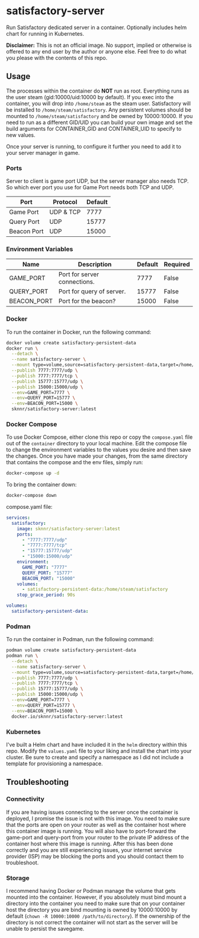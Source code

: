# satisfactory-server

Run Satisfactory dedicated server in a container. Optionally includes helm chart for running in Kubernetes.

**Disclaimer:** This is not an official image. No support, implied or otherwise is offered to any end user by the author or anyone else. Feel free to do what you please with the contents of this repo.
## Usage

The processes within the container do **NOT** run as root. Everything runs as the user steam (gid:10000/uid:10000 by default). If you exec into the container, you will drop into `/home/steam` as the steam user. Satisfactory will be installed to `/home/steam/satisfactory`. Any persistent volumes should be mounted to `/home/steam/satisfactory` and be owned by 10000:10000. If you need to run as a different GID/UID you can build your own image and set the build arguments for CONTAINER_GID and CONTAINER_UID to specify to new values.

Once your server is running, to configure it further you need to add it to your server manager in game.

### Ports
Server to client is game port UDP, but the server manager also needs TCP. So which ever port you use for Game Port needs both TCP and UDP.

| Port | Protocol | Default |
| ---- | -------- | ------- |
| Game Port | UDP & TCP | 7777 |
| Query Port | UDP | 15777 |
| Beacon Port | UDP | 15000 |


### Environment Variables

| Name | Description | Default | Required |
| ---- | ----------- | ------- | -------- |
| GAME_PORT | Port for server connections. | 7777 | False |
| QUERY_PORT | Port for query of server. | 15777 | False |
| BEACON_PORT | Port for the beacon? | 15000 | False |

### Docker

To run the container in Docker, run the following command:

```bash
docker volume create satisfactory-persistent-data
docker run \
  --detach \
  --name satisfactory-server \
  --mount type=volume,source=satisfactory-persistent-data,target=/home/steam/satisfactory \
  --publish 7777:7777/udp \
  --publish 7777:7777/tcp \
  --publish 15777:15777/udp \
  --publish 15000:15000/udp \
  --env=GAME_PORT=7777 \
  --env=QUERY_PORT=15777 \
  --env=BEACON_PORT=15000 \
  sknnr/satisfactory-server:latest
```

### Docker Compose

To use Docker Compose, either clone this repo or copy the `compose.yaml` file out of the `container` directory to your local machine. Edit the compose file to change the environment variables to the values you desire and then save the changes. Once you have made your changes, from the same directory that contains the compose and the env files, simply run:

```bash
docker-compose up -d
```

To bring the container down:

```bash
docker-compose down
```

compose.yaml file:
```yaml
services:
  satisfactory:
    image: sknnr/satisfactory-server:latest
    ports:
      - "7777:7777/udp"
      - "7777:7777/tcp"
      - "15777:15777/udp"
      - "15000:15000/udp"
    environment:
      GAME_PORT: "7777"
      QUERY_PORT: "15777"
      BEACON_PORT: "15000"
    volumes:
      - satisfactory-persistent-data:/home/steam/satisfactory
    stop_grace_period: 90s

volumes:
  satisfactory-persistent-data:
```

### Podman

To run the container in Podman, run the following command:

```bash
podman volume create satisfactory-persistent-data
podman run \
  --detach \
  --name satisfactory-server \
  --mount type=volume,source=satisfactory-persistent-data,target=/home/steam/satisfactory \
  --publish 7777:7777/udp \
  --publish 7777:7777/tcp \
  --publish 15777:15777/udp \
  --publish 15000:15000/udp \
  --env=GAME_PORT=7777 \
  --env=QUERY_PORT=15777 \
  --env=BEACON_PORT=15000 \
  docker.io/sknnr/satisfactory-server:latest
```

### Kubernetes

I've built a Helm chart and have included it in the `helm` directory within this repo. Modify the `values.yaml` file to your liking and install the chart into your cluster. Be sure to create and specify a namespace as I did not include a template for provisioning a namespace.

## Troubleshooting

### Connectivity

If you are having issues connecting to the server once the container is deployed, I promise the issue is not with this image. You need to make sure that the ports are open on your router as well as the container host where this container image is running. You will also have to port-forward the game-port and query-port from your router to the private IP address of the container host where this image is running. After this has been done correctly and you are still experiencing issues, your internet service provider (ISP) may be blocking the ports and you should contact them to troubleshoot.

### Storage

I recommend having Docker or Podman manage the volume that gets mounted into the container. However, if you absolutely must bind mount a directory into the container you need to make sure that on your container host the directory you are bind mounting is owned by 10000:10000 by default (`chown -R 10000:10000 /path/to/directory`). If the ownership of the directory is not correct the container will not start as the server will be unable to persist the savegame.
